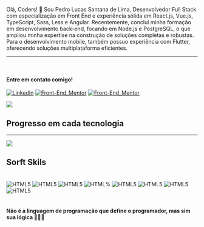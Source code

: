 Olá, Coders! 👋 Sou Pedro Lucas Santana de Lima, Desenvolvedor Full Stack com especialização em Front End e experiência sólida em React.js, Vue.js, TypeScript, Sass, Less e Angular. Recentemente, concluí minha formação em desenvolvimento back-end, focando em Node.js e PostgreSQL, o que ampliou minha expertise na construção de soluções completas e robustas.
Para o desenvolvimento mobile, também possuo experiência com Flutter, oferecendo soluções multiplataforma eficientes.

 
<hr/><br>


#### Entre em contato comigo!

[![LinkedIn](https://img.shields.io/badge/LinkedIn-0077B5?style=for-the-badge&logo=linkedin&logoColor=white)](https://www.linkedin.com/in/pedro-lucas-a792bb231/)
[![Front-End_Mentor](https://img.shields.io/badge/dev.to-0A0A0A?style=for-the-badge&logo=devdotto&logoColor=white)](https://www.frontendmentor.io/profile/PEDROLDLIM)
[![Front-End_Mentor](https://img.shields.io/badge/Gmail-D14836?style=for-the-badge&logo=gmail&logoColor=white)](https://mail.google.com/mail/u/0/#inbox?compose=CllgCKCHVNBhvMDDbjfqdKjkQTDHZHshwpjrMPtQDllNRMSsQBRtgVmnGXLbktGDkCSSlCpSPVq)

![](https://github-readme-stats.vercel.app/api?username=pedroldlima&theme=nord&hide_border=false&include_all_commits=true&count_private=false)<br/>



## Progresso em cada tecnologia
<hr>


![](https://github-readme-stats.vercel.app/api/top-langs/?username=pedroldlima&theme=nord&hide_border=false&include_all_commits=true&count_private=false&layout=compact)

## Sorft Skils

<div style="display: inline_block"><br/>
<img align="center" alt="HTML5" src="https://img.shields.io/badge/HTML5-E34F26?style=for-the-badge&logo=html5&logoColor=white" />
<img align="center" alt="HTML5" src="https://img.shields.io/badge/CSS3-1572B6?style=for-the-badge&logo=css3&logoColor=white" />
<img align="center" alt="HTML5" src="https://img.shields.io/badge/JavaScript-323330?style=for-the-badge&logo=javascript&logoColor=F7DF1E" />
<img align="center" alt="HTML%" src="https://img.shields.io/badge/postgres-0e0b29?style=for-the-badge&logo=postgresql&labelColor=0e0b29" />
<img align="center" alt="HTML5" src="https://img.shields.io/badge/Node.js-43853D?style=for-the-badge&logo=node.js&logoColor=white" />
<img align="center" alt="HTML5" src="https://img.shields.io/badge/TypeScript-007ACC?style=for-the-badge&logo=typescript&logoColor=white" />
<img align="center" alt="HTML5" src="https://img.shields.io/badge/React-20232A?style=for-the-badge&logo=react&logoColor=61DAFB" />
<img align="center" alt="HTML5" src="https://img.shields.io/badge/Vue.js-35495E?style=for-the-badge&logo=vue.js&logoColor=4FC08D" />
</div><br>

#### Não é a linguagem de programação que define o programador, mas sim sua lógica 🌿👨‍💻
<br>
